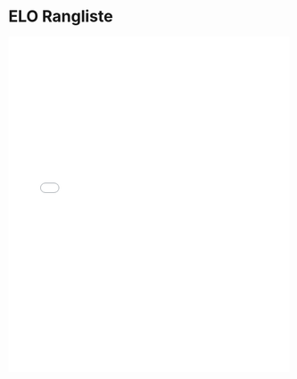 # ELO Rangliste



<iframe src="../plot_elo_overall.html"
        height="600" width="100%"
        scrolling="no" seamless="seamless"
        frameBorder="0">
</iframe>